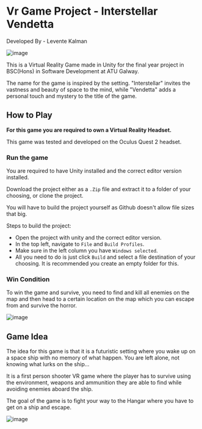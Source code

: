 # Vr Game Project - Interstellar Vendetta

Developed By - Levente Kalman

![image](https://github.com/user-attachments/assets/59ef8415-07c5-4df5-9d99-6b5a1f8bd1d1)

This is a Virtual Reality Game made in Unity for the final year project in BSC(Hons) in Software Development at ATU Galway.

The name for the game is inspired by the setting. "Interstellar" invites the vastness and beauty of space to the mind, while "Vendetta" adds a personal touch and mystery to the title of the game.

## How to Play
**For this game you are required to own a Virtual Reality Headset.**

This game was tested and developed on the Oculus Quest 2 headset.

### Run the game

You are required to have Unity installed and the correct editor version installed.

Download the project either as a ``.Zip`` file and extract it to a folder of your choosing, or clone the project.

You will have to build the project yourself as Github doesn't allow file sizes that big.

Steps to build the project:

- Open the project with unity and the correct editor version.
- In the top left, navigate to ``File`` and ``Build Profiles``.
- Make sure in the left column you have ``Windows selected``.
- All you need to do is just click ``Build`` and select a file destination of your choosing. It is recommended you create an empty folder for this.

### Win Condition
To win the game and survive, you need to find and kill all enemies on the map and then head to a certain location on the map which you can escape from and survive the horror.

![image](https://github.com/user-attachments/assets/1c8c44d4-aca7-4760-943b-e8e435e9d057)

## Game Idea

The idea for this game is that it is a futuristic setting where you wake up on a space ship with no memory of what happen. You are left alone, not knowing what lurks on the ship...

It is a first person shooter VR game where the player has to survive using the environment, weapons and ammunition they are able to find while avoiding enemies aboard the ship.

The goal of the game is to fight your way to the Hangar where you have to get on a ship and escape. 

![image](https://github.com/user-attachments/assets/d6cebda1-f4e5-41f2-b530-11cc0ce215ae)

